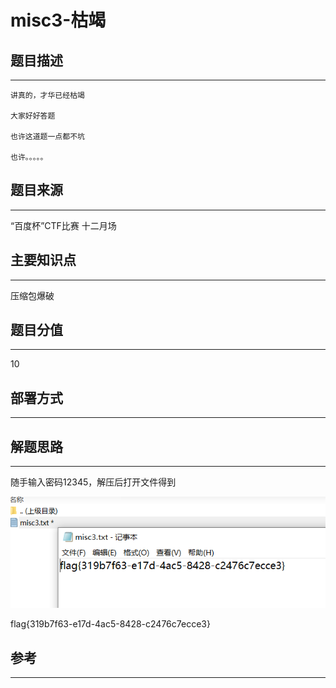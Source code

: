 # misc3-枯竭

## 题目描述
---
```
讲真的，才华已经枯竭

大家好好答题

也许这道题一点都不坑

也许。。。。。
```

## 题目来源
---
“百度杯”CTF比赛 十二月场

## 主要知识点
---
压缩包爆破

## 题目分值
---
10

## 部署方式
---


## 解题思路
---
随手输入密码12345，解压后打开文件得到

![](images/ctf-2021-06-06-23-10-12.png)

flag{319b7f63-e17d-4ac5-8428-c2476c7ecce3}

## 参考
---
